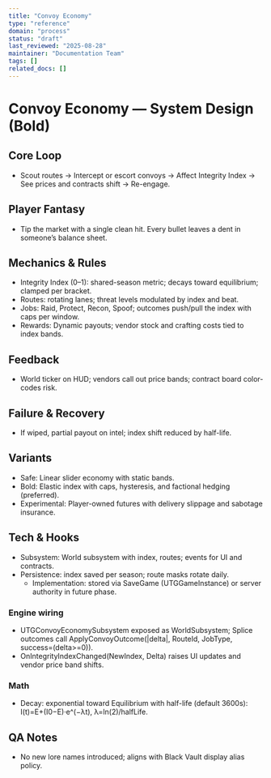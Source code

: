 ```yaml
---
title: "Convoy Economy"
type: "reference"
domain: "process"
status: "draft"
last_reviewed: "2025-08-28"
maintainer: "Documentation Team"
tags: []
related_docs: []
---
```


# Convoy Economy — System Design (Bold)

## Core Loop

- Scout routes → Intercept or escort convoys → Affect Integrity Index → See prices and contracts shift → Re-engage.

## Player Fantasy

- Tip the market with a single clean hit. Every bullet leaves a dent in someone’s balance sheet.

## Mechanics & Rules

- Integrity Index (0–1): shared-season metric; decays toward equilibrium; clamped per bracket.
- Routes: rotating lanes; threat levels modulated by index and beat.
- Jobs: Raid, Protect, Recon, Spoof; outcomes push/pull the index with caps per window.
- Rewards: Dynamic payouts; vendor stock and crafting costs tied to index bands.

## Feedback

- World ticker on HUD; vendors call out price bands; contract board color-codes risk.

## Failure & Recovery

- If wiped, partial payout on intel; index shift reduced by half-life.

## Variants

- Safe: Linear slider economy with static bands.
- Bold: Elastic index with caps, hysteresis, and factional hedging (preferred).
- Experimental: Player-owned futures with delivery slippage and sabotage insurance.

## Tech & Hooks

- Subsystem: World subsystem with index, routes; events for UI and contracts.
- Persistence: index saved per season; route masks rotate daily.
	- Implementation: stored via SaveGame (UTGGameInstance) or server authority in future phase.

### Engine wiring

- UTGConvoyEconomySubsystem exposed as WorldSubsystem; Splice outcomes call ApplyConvoyOutcome(|delta|, RouteId, JobType, success=(delta>=0)).
- OnIntegrityIndexChanged(NewIndex, Delta) raises UI updates and vendor price band shifts.

### Math

- Decay: exponential toward Equilibrium with half-life (default 3600s): I(t)=E+(I0−E)·e^(−λt), λ=ln(2)/halfLife.

## QA Notes

- No new lore names introduced; aligns with Black Vault display alias policy.

